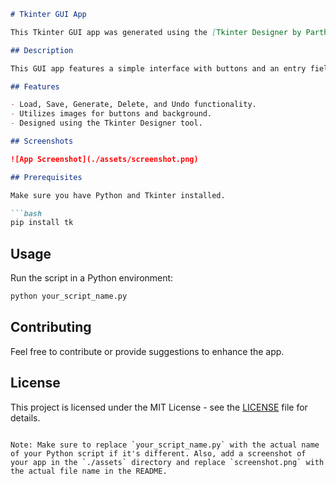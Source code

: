 ```markdown
# Tkinter GUI App

This Tkinter GUI app was generated using the [Tkinter Designer by Parth Jadhav](https://github.com/ParthJadhav/Tkinter-Designer).

## Description

This GUI app features a simple interface with buttons and an entry field. It uses the Tkinter library for the graphical user interface.

## Features

- Load, Save, Generate, Delete, and Undo functionality.
- Utilizes images for buttons and background.
- Designed using the Tkinter Designer tool.

## Screenshots

![App Screenshot](./assets/screenshot.png)

## Prerequisites

Make sure you have Python and Tkinter installed.

```bash
pip install tk
```

## Usage

Run the script in a Python environment:

```bash
python your_script_name.py
```

## Contributing

Feel free to contribute or provide suggestions to enhance the app.

## License

This project is licensed under the MIT License - see the [LICENSE](./LICENSE) file for details.
```

Note: Make sure to replace `your_script_name.py` with the actual name of your Python script if it's different. Also, add a screenshot of your app in the `./assets` directory and replace `screenshot.png` with the actual file name in the README.
